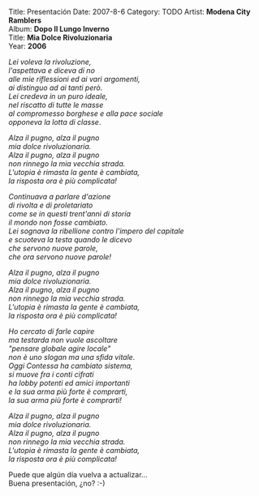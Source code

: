 Title: Presentación
Date: 2007-8-6
Category: TODO
Artist: **Modena City Ramblers**  
Album: **Dopo Il Lungo Inverno**  
Title: **Mia Dolce Rivoluzionaria**  
Year: **2006**

*Lei voleva la rivoluzione,  
l'aspettava e diceva di no  
alle mie riflessioni ed ai vari argomenti,  
ai distinguo ad ai tanti però.  
Lei credeva in un puro ideale,  
nel riscatto di tutte le masse  
al compromesso borghese e alla pace sociale  
opponeva la lotta di classe*.

*Alza il pugno, alza il pugno*  
*mia dolce rivoluzionaria.  
Alza il pugno, alza il pugno  
non rinnego la mia vecchia strada.  
L'utopia è rimasta la gente è cambiata,  
la risposta ora è più complicata!*

*Continuava a parlare d'azione  
di rivolta e di proletariato  
come se in questi trent'anni di storia  
il mondo non fosse cambiato.  
Lei sognava la ribellione contro l'impero del capitale  
e scuoteva la testa quando le dicevo  
che servono nuove parole,  
che ora servono nuove parole!*

*Alza il pugno, alza il pugno  
mia dolce rivoluzionaria.  
Alza il pugno, alza il pugno  
non rinnego la mia vecchia strada.  
L'utopia è rimasta la gente è cambiata,  
la risposta ora è più complicata!*

*Ho cercato di farle capire  
ma testarda non vuole ascoltare  
"pensare globale agire locale"  
non è uno slogan ma una sfida vitale.  
Oggi Contessa ha cambiato sistema,  
si muove fra i conti cifrati  
ha lobby potenti ed amici importanti  
e la sua arma più forte è comprarti,  
la sua arma più forte è comprarti!*

*Alza il pugno, alza il pugno  
mia dolce rivoluzionaria.  
Alza il pugno, alza il pugno  
non rinnego la mia vecchia strada.  
L'utopia è rimasta la gente è cambiata,  
la risposta ora è più complicata!*

Puede que algún día vuelva a actualizar...  
Buena presentación, ¿no? :-)
